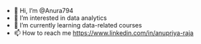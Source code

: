 - 👋 Hi, I’m @Anura794
- 👀 I’m interested in data analytics
- 🌱 I’m currently learning data-related courses
- 📫 How to reach me https://www.linkedin.com/in/anupriya-raja


<!---
Anura794/Anura794 is a ✨ special ✨ repository because its `README.md` (this file) appears on your GitHub profile.
You can click the Preview link to take a look at your changes.
--->
